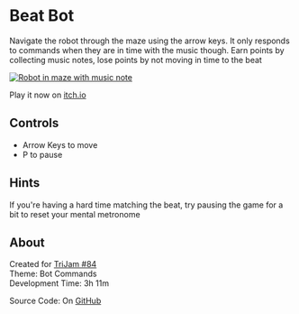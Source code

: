 # Beat Bot
Navigate the robot through the maze using the arrow keys. It only responds to commands when they are in time with the music though. Earn points by collecting music notes, lose points by not moving in time to the beat

[![Robot in maze with music note](screenshots/cover.png)](https://caterpillargames.itch.io/beat-bot)

Play it now on [itch.io](https://caterpillargames.itch.io/beat-bot)

## Controls
* Arrow Keys to move
* P to pause


## Hints
If you're having a hard time matching the beat, try pausing the game for a bit to reset your mental metronome


## About
<!--BEGIN TRIJAM-->
Created for [TriJam #84](https://itch.io/jam/trijam-84/entries)  
Theme: Bot Commands  
Development Time: 3h 11m  
<!--END TRIJAM-->

Source Code: On [GitHub](https://github.com/CaterpillarGames/pico8-games/tree/master/carts/beat-bot)


